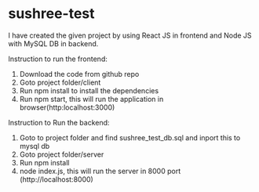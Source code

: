 # sushree-test

I have created the given project by using React JS in frontend and Node JS with MySQL DB in backend.

Instruction to run the frontend:

1. Download the code from github repo
2. Goto project folder/client
3. Run npm install to install the dependencies
4. Run npm start, this will run the application in browser(http:localhost:3000)

Instruction to Run the backend:

1. Goto to project folder and find sushree_test_db.sql and inport this to mysql db
2. Goto project folder/server
3. Run npm install
4. node index.js, this will run the server in 8000 port (http://localhost:8000)
